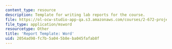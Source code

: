 ```yaml
---
content_type: resource
description: Template for writing lab reports for the course.
file: https://ol-ocw-studio-app-qa.s3.amazonaws.com/courses/2-672-project-laboratory-spring-2009/2054ad98fc7b5a045b8eba045fafab8f_template.doc
file_type: application/msword
resourcetype: Other
title: 'Report Template: Word'
uid: 2054ad98-fc7b-5a04-5b8e-ba045fafab8f
---
```

